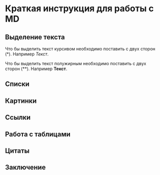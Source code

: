 # Краткая инструкция для работы с MD

## Выделение текста

Что бы выделить текст курсивом необходимо поставить с двух сторон (*). Например *Текст*.

Что бы выделить текст полужирным необходимо поставить с двух сторон (**). Например **Текст**.

## Списки

## Картинки

## Ссылки

## Работа с таблицами

## Цитаты

## Заключение